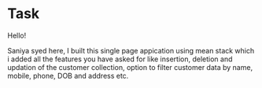 # Task
Hello!

Saniya syed here, I built this single page appication using mean stack which i added all the features you have asked for like insertion, deletion and updation of the customer collection, option to filter customer data by name, mobile, phone, DOB and address etc.
